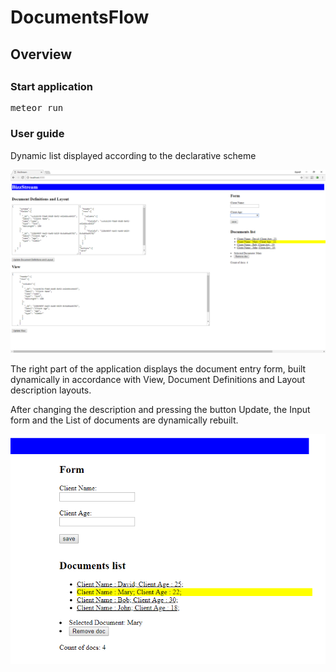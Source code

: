 # DocumentsFlow


<h2>Overview<h2>
<h3 id="markdown-header-start-application">Start application</h3>
<div class="codehilite language-bash"><pre><span></span>meteor run
</pre></div>

<h3 id="markdown-header-user-guide">User guide</h3>

Dynamic list displayed according to the declarative scheme

<a><img style="max-width:100%;" alt="Application screenshot" src="https://github.com/skpavlenko/DocumentsFlow/blob/master/Overview.png"></a>

The right part of the application displays the document entry form, built dynamically in accordance with View, Document Definitions and Layout description layouts. 

After changing the description and pressing the button Update, the Input form and the List of documents are dynamically rebuilt.

<a><img style="max-width:100%;" alt="Application screenshot" src="https://github.com/skpavlenko/DocumentsFlow/blob/master/Form.png"></a>
